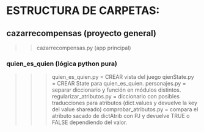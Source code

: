 # ESTRUCTURA DE CARPETAS:
## cazarrecompensas (proyecto general)
>> cazarrecompensas.py (app principal)

### quien_es_quien (lógica python pura)
>>>quien_es_quien.py = CREAR vista del juego
>>>qienState.py = CREAR State para quien_es_quien. 
>>>personajes.py = separar diccionario y función en módulos distintos.
>>>regularizar_atributos.py = diccionario con posibles traducciones para atributos (dict.values y devuelve la key del value shareado)
>>>comprobar_atributos.py = compara el atributo sacado de dictAtrib con PJ y devuelve TRUE o FALSE dependiendo del valor. 

